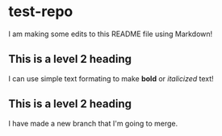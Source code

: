 # test-repo

I am making some edits to this README file using Markdown!

## This is a level 2 heading

I can use simple text formating to make **bold** or *italicized* text!

## This is a level 2 heading

I have made a new branch that I'm going to merge. 
